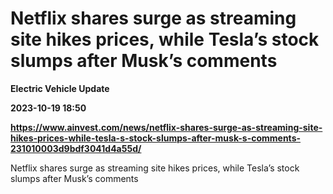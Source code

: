 # Netflix shares surge as streaming site hikes prices, while Tesla’s stock slumps after Musk’s comments
**Electric Vehicle Update**

**2023-10-19 18:50**

**https://www.ainvest.com/news/netflix-shares-surge-as-streaming-site-hikes-prices-while-tesla-s-stock-slumps-after-musk-s-comments-231010003d9bdf3041d4a55d/**

Netflix shares surge as streaming site hikes prices, while Tesla’s stock slumps after Musk’s comments